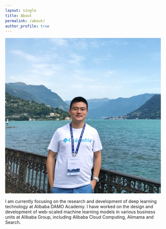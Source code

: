 ```yaml
---
layout: single
title: About
permalink: /about/
author_profile: true
---
```

![avatar](/assets/images/linfq.jpg)

I am currently focusing on the research and development of deep learning technology at Alibaba DAMO Academy. I have worked on the design and development of web-scaled machine learning models in various business units at Alibaba Group, including Alibaba Cloud Computing, Alimama and Search. 